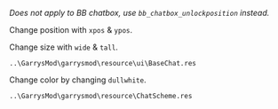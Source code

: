 *Does not apply to BB chatbox, use `bb_chatbox_unlockposition` instead.*

Change position with `xpos` & `ypos`.

Change size with `wide` & `tall`.

`..\GarrysMod\garrysmod\resource\ui\BaseChat.res`

Change color by changing `dullwhite`.

`..\GarrysMod\garrysmod\resource\ChatScheme.res`